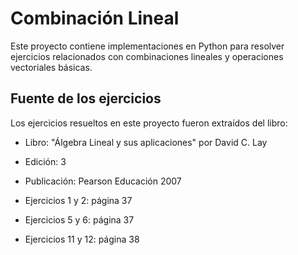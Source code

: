 # Combinación Lineal

Este proyecto contiene implementaciones en Python para resolver ejercicios relacionados con combinaciones lineales y operaciones vectoriales básicas.

## Fuente de los ejercicios

Los ejercicios resueltos en este proyecto fueron extraídos del libro:

- Libro: "Álgebra Lineal y sus aplicaciones" por David C. Lay
- Edición: 3
- Publicación: Pearson Educación 2007

- Ejercicios 1 y 2: página 37
- Ejercicios 5 y 6: página 37
- Ejercicios 11 y 12: página 38
